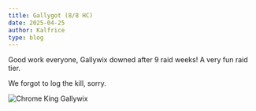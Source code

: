 ```yaml
---
title: Gallygot (8/8 HC)
date: 2025-04-25
author: Kalfrice
type: blog
---
```


Good work everyone, Gallywix downed after 9 raid weeks! A very fun raid tier.

We forgot to log the kill, sorry.

![Chrome King Gallywix](/posts/2025-04-25-gally-got/gallywix.jpg)

<!--more-->

